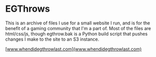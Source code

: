 # EGThrows

This is an archive of files I use for a small website I run, and is for the benefit of a gaming community that I'm a part of.  Most of the files are html/css/js, though egthrow.bak is a Python build script that pushes changes I make to the site to an S3 instance.

[www.whendidegthrowlast.com](www.whendidegthrowlast.com)
